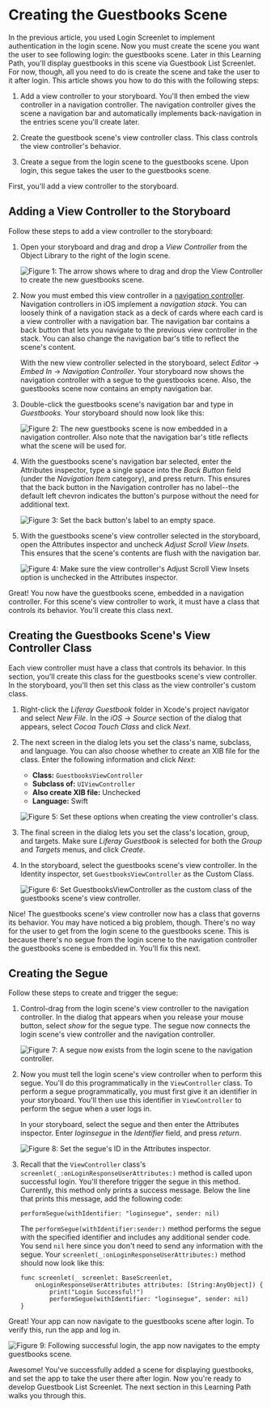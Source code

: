 # Creating the Guestbooks Scene

In the previous article, you used Login Screenlet to implement authentication in 
the login scene. Now you must create the scene you want the user to see 
following login: the guestbooks scene. Later in this Learning Path, you'll 
display guestbooks in this scene via Guestbook List Screenlet. For now, though, 
all you need to do is create the scene and take the user to it after login. This 
article shows you how to do this with the following steps: 

1.  Add a view controller to your storyboard. You'll then embed the view 
    controller in a navigation controller. The navigation controller gives the 
    scene a navigation bar and automatically implements back-navigation in the 
    entries scene you'll create later. 

2.  Create the guestbook scene's view controller class. This class controls the 
    view controller's behavior. 

3.  Create a segue from the login scene to the guestbooks scene. Upon login, 
    this segue takes the user to the guestbooks scene. 

First, you'll add a view controller to the storyboard. 

## Adding a View Controller to the Storyboard

Follow these steps to add a view controller to the storyboard:

1.  Open your storyboard and drag and drop a *View Controller* from the Object 
    Library to the right of the login scene. 

    ![Figure 1: The arrow shows where to drag and drop the View Controller to create the new guestbooks scene.](../../../images/ios-lp-add-gb-vc.png)

2.  Now you must embed this view controller in a 
    [navigation controller](https://developer.apple.com/library/content/documentation/WindowsViews/Conceptual/ViewControllerCatalog/Chapters/NavigationControllers.html). 
    Navigation controllers in iOS implement a *navigation stack*. You can 
    loosely think of a navigation stack as a deck of cards where each card is a 
    view controller with a navigation bar. The navigation bar contains a back 
    button that lets you navigate to the previous view controller in the stack. 
    You can also change the navigation bar's title to reflect the scene's 
    content. 

    With the new view controller selected in the storyboard, select *Editor* 
    &rarr; *Embed In* &rarr; *Navigation Controller*. Your storyboard now shows 
    the navigation controller with a segue to the guestbooks scene. Also, the 
    guestbooks scene now contains an empty navigation bar. 

3.  Double-click the guestbooks scene's navigation bar and type in *Guestbooks*. 
    Your storyboard should now look like this: 

    ![Figure 2: The new guestbooks scene is now embedded in a navigation controller. Also note that the navigation bar's title reflects what the scene will be used for.](../../../images/ios-lp-nav-controller.png)

4.  With the guestbooks scene's navigation bar selected, enter the Attributes 
    inspector, type a single space into the *Back Button* field (under the 
    *Navigation Item* category), and press return. This ensures that the back 
    button in the Navigation controller has no label--the default left chevron 
    indicates the button's purpose without the need for additional text. 

    ![Figure 3: Set the back button's label to an empty space.](../../../images/ios-lp-back-button-label.png)

5.  With the guestbooks scene's view controller selected in the storyboard, open 
    the Attributes inspector and uncheck *Adjust Scroll View Insets*. This 
    ensures that the scene's contents are flush with the navigation bar. 

    ![Figure 4: Make sure the view controller's *Adjust Scroll View Insets* option is unchecked in the Attributes inspector.](../../../images/ios-lp-adj-scroll-view-ins.png)

Great! You now have the guestbooks scene, embedded in a navigation controller. 
For this scene's view controller to work, it must have a class that controls its 
behavior. You'll create this class next. 

## Creating the Guestbooks Scene's View Controller Class

Each view controller must have a class that controls its behavior. In this 
section, you'll create this class for the guestbooks scene's view controller. In 
the storyboard, you'll then set this class as the view controller's custom 
class. 

1.  Right-click the *Liferay Guestbook* folder in Xcode's project navigator and 
    select *New File*. In the *iOS* &rarr; *Source* section of the dialog that 
    appears, select *Cocoa Touch Class* and click *Next*. 

2.  The next screen in the dialog lets you set the class's name, subclass, and 
    language. You can also choose whether to create an XIB file for the class. 
    Enter the following information and click *Next*: 

    - **Class:** `GuestbooksViewController`
    - **Subclass of:** `UIViewController`
    - **Also create XIB file:** Unchecked
    - **Language:** Swift

    ![Figure 5: Set these options when creating the view controller's class.](../../../images/ios-lp-gb-vc-class.png)

3.  The final screen in the dialog lets you set the class's location, group, and 
    targets. Make sure *Liferay Guestbook* is selected for both the *Group* and 
    *Targets* menus, and click *Create*. 

4.  In the storyboard, select the guestbooks scene's view controller. In the 
    Identity inspector, set `GuestbooksViewController` as the Custom Class. 

    ![Figure 6: Set `GuestbooksViewController` as the custom class of the guestbooks scene's view controller.](../../../images/ios-lp-gb-vc-cc.png)

Nice! The guestbooks scene's view controller now has a class that governs its 
behavior. You may have noticed a big problem, though. There's no way for the 
user to get from the login scene to the guestbooks scene. This is because 
there's no segue from the login scene to the navigation controller the 
guestbooks scene is embedded in. You'll fix this next. 

## Creating the Segue

Follow these steps to create and trigger the segue: 

1.  Control-drag from the login scene's view controller to the navigation 
    controller. In the dialog that appears when you release your mouse button, 
    select *show* for the segue type. The segue now connects the login scene's 
    view controller and the navigation controller. 

    ![Figure 7: A segue now exists from the login scene to the navigation controller.](../../../images/ios-lp-login-segue.png)

2.  Now you must tell the login scene's view controller when to perform this 
    segue. You'll do this programmatically in the `ViewController` class. To 
    perform a segue programmatically, you must first give it an identifier in 
    your storyboard. You'll then use this identifier in `ViewController` to 
    perform the segue when a user logs in. 

    In your storyboard, select the segue and then enter the Attributes 
    inspector. Enter *loginsegue* in the *Identifier* field, and press 
    *return*. 

    ![Figure 8: Set the segue's ID in the Attributes inspector.](../../../images/ios-lp-login-segue-id.png)

3.  Recall that the `ViewController` class's 
    `screenlet(_:onLoginResponseUserAttributes:)` method is called upon 
    successful login. You'll therefore trigger the segue in this method. 
    Currently, this method only prints a success message. Below the line that 
    prints this message, add the following code: 

        performSegue(withIdentifier: "loginsegue", sender: nil)

    The `performSegue(withIdentifier:sender:)` method performs the segue with 
    the specified identifier and includes any additional sender code. You send 
    `nil` here since you don't need to send any information with the segue. Your 
    `screenlet(_:onLoginResponseUserAttributes:)` method should now look like 
    this: 

        func screenlet(_ screenlet: BaseScreenlet, 
            onLoginResponseUserAttributes attributes: [String:AnyObject]) {
                print("Login Successful!")
                performSegue(withIdentifier: "loginsegue", sender: nil)
        }

Great! Your app can now navigate to the guestbooks scene after login. To verify 
this, run the app and log in. 

![Figure 9: Following successful login, the app now navigates to the empty guestbooks scene.](../../../images/ios-lp-gb-scene-empty.png)

Awesome! You've successfully added a scene for displaying guestbooks, and set 
the app to take the user there after login. Now you're ready to develop 
Guestbook List Screenlet. The next section in this Learning Path walks you 
through this. 
